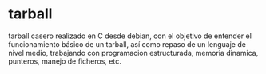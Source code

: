 # tarball
tarball casero realizado en C desde debian, con el objetivo de entender el funcionamiento básico de un tarball, así como repaso de un lenguaje de nivel medio, trabajando con programacion estructurada, memoria dinamica, punteros, manejo de ficheros, etc.
